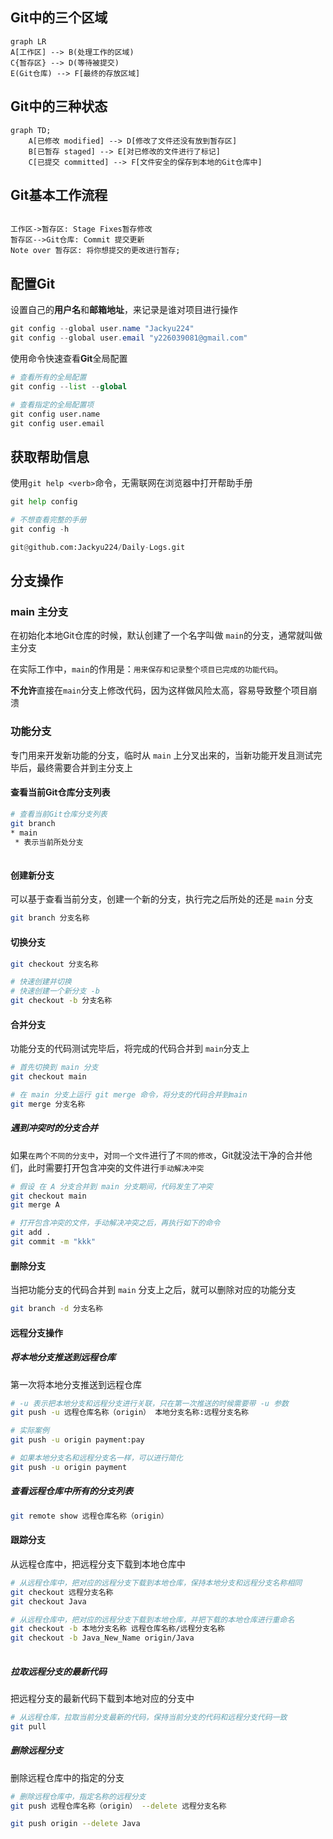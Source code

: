 ## Git中的三个区域

``` mermaid
graph LR
A[工作区] --> B(处理工作的区域) 
C{暂存区} --> D(等待被提交) 
E(Git仓库) --> F[最终的存放区域]

```



## Git中的三种状态

``` mermaid
graph TD;
	A[已修改 modified] --> D[修改了文件还没有放到暂存区]
	B[已暂存 staged] --> E[对已修改的文件进行了标记]
	C[已提交 committed] --> F[文件安全的保存到本地的Git仓库中]
```



## Git基本工作流程

``` sequence

工作区->暂存区: Stage Fixes暂存修改 
暂存区-->Git仓库: Commit 提交更新
Note over 暂存区: 将你想提交的更改进行暂存;

```



## 配置Git

设置自己的**用户名**和**邮箱地址**，来记录是谁对项目进行操作

``` java
git config --global user.name "Jackyu224"
git config --global user.email "y226039081@gmail.com"
```

使用命令快速查看**Git**全局配置

```python
# 查看所有的全局配置
git config --list --global

# 查看指定的全局配置项
git config user.name
git config user.email
```



## 获取帮助信息

使用`git help <verb>`命令，无需联网在浏览器中打开帮助手册

```python
git help config

# 不想查看完整的手册
git config -h

git@github.com:Jackyu224/Daily-Logs.git
```



## 分支操作

### main 主分支

在初始化本地Git仓库的时候，默认创建了一个名字叫做 `main`的分支，通常就叫做主分支

在实际工作中，`main`的作用是：`用来保存和记录整个项目已完成的功能代码`。

**不允许**直接在`main`分支上修改代码，因为这样做风险太高，容易导致整个项目崩溃



### 功能分支

专门用来开发新功能的分支，临时从 `main` 上分叉出来的，当新功能开发且测试完毕后，最终需要合并到主分支上



#### 查看当前Git仓库分支列表

``` bash
# 查看当前Git仓库分支列表
git branch
* main
 * 表示当前所处分支
 
```

#### 创建新分支

可以基于查看当前分支，创建一个新的分支，执行完之后所处的还是 `main` 分支

``` bash
git branch 分支名称


```

#### 切换分支

``` bash
git checkout 分支名称

# 快速创建并切换
# 快速创建一个新分支 -b
git checkout -b 分支名称 

```

#### 合并分支

功能分支的代码测试完毕后，将完成的代码合并到 `main`分支上

```bash
# 首先切换到 main 分支
git checkout main

# 在 main 分支上运行 git merge 命令，将分支的代码合并到main
git merge 分支名称

```

##### 遇到冲突时的分支合并

如果`在两个不同的分支中`，对`同一个文件`进行了`不同的修改`，Git就没法干净的合并他们，此时需要打开包含冲突的文件进行`手动解决冲突`

``` bash
# 假设 在 A 分支合并到 main 分支期间，代码发生了冲突
git checkout main
git merge A

# 打开包含冲突的文件，手动解决冲突之后，再执行如下的命令
git add .
git commit -m "kkk"
```



#### 删除分支

当把功能分支的代码合并到 `main` 分支上之后，就可以删除对应的功能分支

```bash
git branch -d 分支名称

```

#### 远程分支操作

##### 将本地分支推送到远程仓库

第一次将本地分支推送到远程仓库

```bash
# -u 表示把本地分支和远程分支进行关联，只在第一次推送的时候需要带 -u 参数
git push -u 远程仓库名称（origin） 本地分支名称:远程分支名称

# 实际案例
git push -u origin payment:pay

# 如果本地分支名和远程分支名一样，可以进行简化
git push -u origin payment

```

##### 查看远程仓库中所有的分支列表

```bash
git remote show 远程仓库名称（origin）


```

#### 跟踪分支

从远程仓库中，把远程分支下载到本地仓库中

```bash
# 从远程仓库中，把对应的远程分支下载到本地仓库，保持本地分支和远程分支名称相同
git checkout 远程分支名称
git checkout Java

# 从远程仓库中，把对应的远程分支下载到本地仓库，并把下载的本地仓库进行重命名
git checkout -b 本地分支名称 远程仓库名称/远程分支名称
git checkout -b Java_New_Name origin/Java
 
```

##### 拉取远程分支的最新代码

把远程分支的最新代码下载到本地对应的分支中

```bash
# 从远程仓库，拉取当前分支最新的代码，保持当前分支的代码和远程分支代码一致
git pull

```

##### 删除远程分支

删除远程仓库中的指定的分支

```bash
# 删除远程仓库中，指定名称的远程分支
git push 远程仓库名称（origin） --delete 远程分支名称

git push origin --delete Java

```











